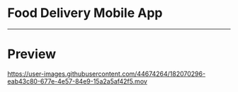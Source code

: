 
# Food Delivery Mobile App
---

# Preview 

https://user-images.githubusercontent.com/44674264/182070296-eab43c80-677e-4e57-84e9-15a2a5af42f5.mov

